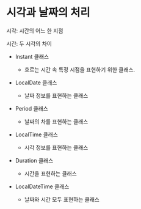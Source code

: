 # 시각과 날짜의 처리

시각: 시간의 어느 한 지점

시간: 두 시각의 차이

- Instant 클래스
    - 흐르는 시간 속 특정 시점을 표현하기 위한 클래스.
    
- LocalDate 클래스
  - 날짜 정보를 표현하는 클래스

- Period 클래스
  - 날짜의 차를 표현하는 클래스
  
- LocalTime 클래스
  - 시각 정보를 표현하는 클래스
  
- Duration 클래스
  - 시간을 표현하는 클래스
  

- LocalDateTime 클래스
  - 날짜와 시간 모두 표현하는 클래스
  

